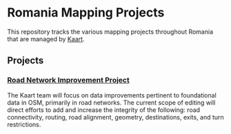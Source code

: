 # Romania Mapping Projects
This repository tracks the various mapping projects throughout Romania that are managed by [Kaart](https://github.com/KaartGroup/Romania/blob/master/KAART.md "Kaart").

## Projects

### [Road Network Improvement Project](https://github.com/KaartGroup/Romania/projects/2 "Project 2")
The Kaart team will focus on data improvements pertinent to foundational data in OSM, primarily in road networks. The current scope of editing will direct efforts to add and increase the integrity of the following: road connectivity, routing, road alignment, geometry, destinations, exits, and turn restrictions.
